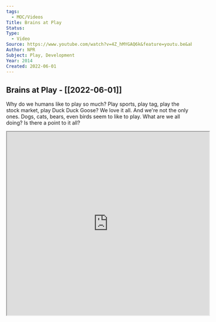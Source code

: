 ```yaml
---
tags:
  - MOC/Videos
Title: Brains at Play
Status: 
Type:
  - Video
Source: https://www.youtube.com/watch?v=4Z_hMYGAQ6k&feature=youtu.be&ab_channel=NPR
Author: NPR
Subject: Play, Development
Year: 2014
Created: 2022-06-01
---
```

## Brains at Play - [[2022-06-01]]

Why do we humans like to play so much? Play sports, play tag, play the stock market, play Duck Duck Goose? We love it all. And we're not the only ones. Dogs, cats, bears, even birds seem to like to play. What are we all doing? Is there a point to it all?

<iframe height=500 width=550 src="https://www.youtube.com/watch?v=4Z_hMYGAQ6k&feature=youtu.be&ab_channel=NPR)"></iframe>
